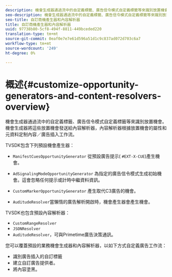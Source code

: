 ```yaml
---
description: 機會生成器通過流中的自定義標籤、廣告信令模式自定義標籤等來識別放置機會。 機會生成器將這些放置機會發送給內容解析器，內容解析器根據放置機會的屬性和元資料定制內容／廣告插入工作流。
seo-description: 機會生成器通過流中的自定義標籤、廣告信令模式自定義標籤等來識別放置機會。 機會生成器將這些放置機會發送給內容解析器，內容解析器根據放置機會的屬性和元資料定制內容／廣告插入工作流。
seo-title: 自訂商機產生器和內容解析器
title: 自訂商機產生器和內容解析器
uuid: 97738b80-5cf8-494f-8811-449bceded220
translation-type: tm+mt
source-git-commit: 0eaf0e7e7e61d596a51d1c9c837ad072d703c6a7
workflow-type: tm+mt
source-wordcount: '249'
ht-degree: 0%

---
```



# 概述{#customize-opportunity-generators-and-content-resolvers-overview}

機會生成器通過流中的自定義標籤、廣告信令模式自定義標籤等來識別放置機會。 機會生成器將這些放置機會發送給內容解析器，內容解析器根據放置機會的屬性和元資料定制內容／廣告插入工作流。

TVSDK包含下列預設機會產生器：

* `ManifestCuesOpportunityGenerator` 從預設廣告提示( `#EXT-X-CUE`)產生機會。

* `AdSignalingModeOpportunityGenerator` 為指定的廣告信令模式生成初始機會。這會忽略任何提示或計時中繼資料資訊。
* `CustomMarkerOpportunityGenerator` 產生取代C3廣告的機會。
* `AuditudeResolver`當懶惰的廣告解析開啟時，機會產生器會產生機會。

TVSDK也包含預設內容解析器：

* `CustomRangeResolver`
* `JSONResolver`
* `AuditudeResolver`，可與Primetime廣告決策通訊。

您可以覆蓋預設的業務機會生成器和內容解析器，以如下方式自定義廣告工作流：

* 識別廣告插入的自訂標籤
* 建立自訂廣告提供者。
* 將內容塗黑。